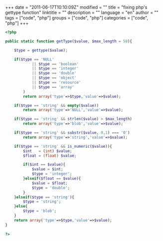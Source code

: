 +++
date = "2011-06-17T10:10:09Z"
modified = ""
title = "fixing php's gettype function"
linktitle = ""
description = ""
language = "en"
author = ""
tags = ["code", "php"]
groups = ["code", "php"]
categories = ["code", "php"]
+++


```php
<?php    

public static function getType($value, $max_length = 50){

	$type = gettype($value);

	if($type == 'NULL'
			|| $type == 'boolean'
			|| $type == 'integer'
			|| $type == 'double'
			|| $type == 'object'
			|| $type == 'resource'
			|| $type == 'array'
		)
		return array('type'=>$type,'value'=>$value);

	if($type == 'string' && empty($value))
		return array('type'=>'NULL','value'=>$value);

	if($type == 'string' && strlen($value) > $max_length)
		return array('type'=>'blob','value'=>$value);

	if($type == 'string' && substr($value, 0,1) === '0')
		return array('type'=>'string','value'=>$value);

	if($type == 'string' && is_numeric($value)){
		$int   = (int) $value;
		$float = (float) $value;

		if($int == $value){
			$value = $int;
			$type = 'integer';
		}elseif($float == $value){
			$value = $float;
			$type = 'double';
		}
	}elseif($type == 'string'){
		$type = 'string';
	}else{
		$type = 'blob';
	}
	return array('type'=>$type,'value'=>$value);
}
    
?>
```    







